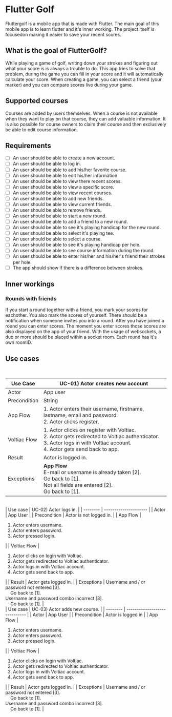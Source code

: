 # Flutter Golf

Fluttergolf is a mobile app that is made with Flutter. The main goal of this mobile app is to learn flutter and it's inner working. The project itself is focusedon making it easier to save your recent scores.

## What is the goal of FlutterGolf?

While playing a game of golf, writing down your strokes and figuring out what your score is is always a trouble to do.
This app tries to solve that problem, during the game you can fill in your score and it will automatically calculate your score. When creating a game, you can select a friend (your marker) and you can compare scores live during your game.

## Supported courses

Courses are added by users themselves. When a course is not available when they want to play on that course, they can add valuable information. It is also possible for course owners to claim their course and then exclusively be able to edit course information.

## Requirements

* [ ] An user should be able to create a new account.
* [ ] An user should be able to log in.
* [ ] An user should be able to add his/her favorite course.
* [ ] An user should be able to edit his/her information.
* [ ] An user should be able to view there recent scores.
* [ ] An user should be able to view a specific score.
* [ ] An user should be able to view recent courses.
* [ ] An user should be able to add new friends.
* [ ] An user should be able to view current friends.
* [ ] An user should be able to remove friends.
* [ ] An user should be able to start a new round.
* [ ] An user should be able to add a friend to a new round.
* [ ] An user should be able to see it's playing handicap for the new round.
* [ ] An user should be able to select it's playing tee.
* [ ] An user should be able to select a course.
* [ ] An user should be able to see it's playing handicap per hole.
* [ ] An user should be able to see course information during the round.
* [ ] An user should be able to enter his/her and his/her's friend their strokes per hole.
* [ ] The app should show if there is a difference between strokes.

## Inner workings

### Rounds with friends

If you start a round together with a friend, you mark your scores for eachother. You also mark the scores of yourself. There should be a notification when someone invites you into a round. After you have joined a round you can enter scores. The moment you enter scores those scores are also displayed on the app of your friend.
With the usage of websockets, a duo or more should be placed within a socket room. Each round has it's own roomID.
<br>
## Use cases
<br>

| Use Case     | UC-01) Actor creates new account                                                                                                                                             |
|--------------|------------------------------------------------------------------------------------------------------------------------------------------------------------------------------|
| Actor        | App user                                                                                                                                                                     |
| Precondition | String                                                                                                                                                                       |
| App Flow     | 1. Actor enters their username, firstname, lastname, email and password.<br>2. Actor clicks register.                                                                        |
| Voltiac Flow | 1. Actor clicks on register with Voltiac.<br>2. Actor gets redirected to Voltiac authenticator.<br>3. Actor logs in with Voltiac account.<br>4. Actor gets send back to app. |
| Result       | Actor is logged in.                                                                                                                                                          |
| Exceptions   | **App Flow**<br> E-mail or username is already taken [2].<br>  Go back to [1].<br> Not all fields are entered [2].<br>  Go back to [1].                                      |
<br>
| Use case | UC-02) Actor logs in. |
| -------- | --------------------- |
| Actor | App User |
| Precondition | Actor is not logged in. |
| App Flow | <ol><li>Actor enters username.</li><li>Actor enters password.</li><li>Actor pressed login.</li></ol> |
| Voltiac Flow | <ol><li>Actor clicks on login with Voltiac.</li><li>Actor gets redirected to Voltiac authenticator.</li><li>Actor logs in with Voltiac account.</li><li>Actor gets send back to app.</li></ol> |
| Result | Actor gets logged in. |
| Exceptions | Username and / or password not entered [3].<br>    Go back to [1].<br>Username and password combo incorrect [3].<br>    Go back to [1]. |
<br>
| Use case | UC-03) Actor adds new course. |
| -------- | ----------------------------- |
| Actor | App User |
| Precondition | Actor is logged in |
| App Flow | <ol><li>Actor enters username.</li><li>Actor enters password.</li><li>Actor pressed login.</li></ol> |
| Voltiac Flow | <ol><li>Actor clicks on login with Voltiac.</li><li>Actor gets redirected to Voltiac authenticator.</li><li>Actor logs in with Voltiac account.</li><li>Actor gets send back to app.</li></ol> |
| Result | Actor gets logged in. |
| Exceptions | Username and / or password not entered [3].<br>    Go back to [1].<br>Username and password combo incorrect [3].<br>    Go back to [1]. |